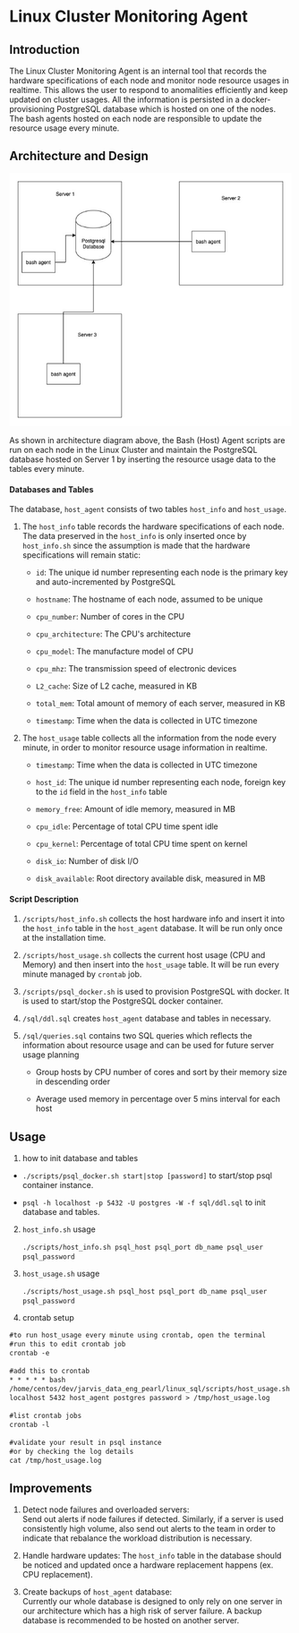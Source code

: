  

# Linux Cluster Monitoring Agent

  

## Introduction

The Linux Cluster Monitoring Agent is an internal tool that records the hardware specifications of each node and monitor node resource usages in realtime. This allows the user to respond to anomalities efficiently and keep updated on cluster usages. All the information is persisted in a docker-provisioning PostgreSQL database which is hosted on one of the nodes. The bash agents hosted on each node are responsible to update the resource usage every minute.

  

  

## Architecture and Design

![Architecture demo](https://github.com/jarviscanada/jarvis_data_eng_pearl/blob/README/linux_sql/assets/monitor_cluster_demo.jpg)

As shown in architecture diagram above, the Bash (Host) Agent scripts are run on each node in the Linux Cluster and maintain the PostgreSQL database hosted on Server 1 by inserting the resource usage data to the tables every minute.

  

#### Databases and Tables

The database, `host_agent` consists of two tables `host_info` and `host_usage`.

  

1. The `host_info` table records the hardware specifications of each node. The data preserved in the `host_info` is only inserted once by `host_info.sh` since the assumption is made that the hardware specifications will remain static:

	* `id`: The unique id number representing each node is the primary key and auto-incremented by PostgreSQL
	
	* `hostname`: The hostname of each node, assumed to be unique

	* `cpu_number`: Number of cores in the CPU

	* `cpu_architecture`: The CPU's architecture

	* `cpu_model`: The manufacture model of CPU

	* `cpu_mhz`: The transmission speed of electronic devices

	* `L2_cache`: Size of L2 cache, measured in KB

	* `total_mem`: Total amount of memory of each server, measured in KB

	* `timestamp`: Time when the data is collected in UTC timezone

  

2. The `host_usage` table collects all the information from the node every minute, in order to monitor resource usage information in realtime.

	* `timestamp`: Time when the data is collected in UTC timezone

	* `host_id`: The unique id number representing each node, foreign key to the `id` field in the `host_info` table

	* `memory_free`: Amount of idle memory, measured in MB

	* `cpu_idle`: Percentage of total CPU time spent idle

	* `cpu_kernel`: Percentage of total CPU time spent on kernel

	* `disk_io`: Number of disk I/O

	* `disk_available`: Root directory available disk, measured in MB

  

#### Script Description

1. `/scripts/host_info.sh` collects the host hardware info and insert it into the `host_info` table in the `host_agent` database. It will be run only once at the installation time.

2. `/scripts/host_usage.sh` collects the current host usage (CPU and Memory) and then insert into the `host_usage` table. It will be run every minute managed by `crontab` job.

3. `/scripts/psql_docker.sh` is used to provision PostgreSQL with docker. It is used to start/stop the PostgreSQL docker container.

4. `/sql/ddl.sql` creates `host_agent` database and tables in necessary.

5. `/sql/queries.sql` contains two SQL queries which reflects the information about resource usage and can be used for future server usage planning

	* Group hosts by CPU number of cores and sort by their memory size in descending order

	* Average used memory in percentage over 5 mins interval for each host

  

  

## Usage

1. how to init database and tables

* `./scripts/psql_docker.sh start|stop [password]` to start/stop psql container instance.

*	`psql -h localhost -p 5432 -U postgres -W -f sql/ddl.sql` to init database and tables.

2. `host_info.sh` usage

	`./scripts/host_info.sh psql_host psql_port db_name psql_user psql_password`

3. `host_usage.sh` usage

	`./scripts/host_usage.sh psql_host psql_port db_name psql_user psql_password`

4. crontab setup

```
#to run host_usage every minute using crontab, open the terminal
#run this to edit crontab job
crontab -e

#add this to crontab
* * * * * bash /home/centos/dev/jarvis_data_eng_pearl/linux_sql/scripts/host_usage.sh localhost 5432 host_agent postgres password > /tmp/host_usage.log

#list crontab jobs
crontab -l
  
#validate your result in psql instance
#or by checking the log details
cat /tmp/host_usage.log
```
  

  


  

## Improvements

  

1. Detect node failures and overloaded servers:  
Send out alerts if node failures if detected. Similarly, if a server is used consistently high volume, also send out alerts to the team in order to indicate that rebalance the workload distribution is necessary.

2. Handle hardware updates: 
The `host_info` table in the database should be noticed and updated once a hardware replacement happens (ex. CPU replacement).

3. Create backups of `host_agent` database:  
Currently our whole database is designed to only rely on one server in our architecture which has a high risk of server failure. A backup database is recommended to be hosted on another server.

